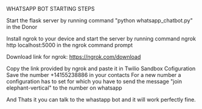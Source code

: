 WHATSAPP BOT STARTING STEPS

Start the flask server by running command "python whatsapp_chatbot.py" in the Donor

Install ngrok to your device and start the server by running command ngrok http localhost:5000 in the ngrok command prompt

Download link for ngrok: https://ngrok.com/download

Copy the link provided by ngrok and paste it in Twilio Sandbox Cofiguration
Save the number +14155238886 in your contacts
For a new number a configuration has to set for which you have to send the message "join elephant-vertical" to the number on whatsapp

And Thats it you can talk to  the whastapp bot and it will work perfectly fine.
